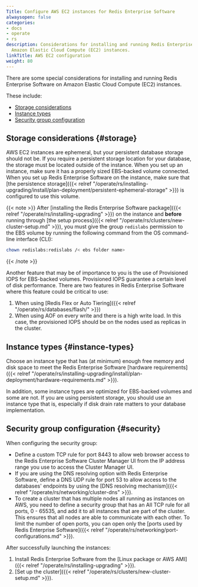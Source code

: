 ```yaml
---
Title: Configure AWS EC2 instances for Redis Enterprise Software
alwaysopen: false
categories:
- docs
- operate
- rs
description: Considerations for installing and running Redis Enterprise Software on
  Amazon Elastic Cloud Compute (EC2) instances.
linkTitle: AWS EC2 configuration
weight: 80
---
```

There are some special considerations for installing
and running Redis Enterprise Software on Amazon Elastic Cloud Compute (EC2) instances. 

These include:

- [Storage considerations](#storage)
- [Instance types](#instance-types)
- [Security group configuration](#security)

## Storage considerations {#storage}

AWS EC2 instances are ephemeral, but your persistent database storage should
not be. If you require a persistent storage location for your database,
the storage must be located outside of the instance. When you
set up an instance, make sure it has a properly sized EBS-backed volume
connected. When you set up Redis Enterprise Software on the instance, make sure that [the
persistence storage]({{< relref "/operate/rs/installing-upgrading/install/plan-deployment/persistent-ephemeral-storage" >}}) is configured to use this volume.

{{< note >}}
After [installing the Redis Enterprise Software package]({{< relref "/operate/rs/installing-upgrading" >}}) on the instance
and **before** running through [the setup process]({{< relref "/operate/rs/clusters/new-cluster-setup.md" >}}),
you must give the group `redislabs` permission to the EBS volume by
running the following command from the OS command-line interface (CLI):
```sh
chown redislabs:redislabs /< ebs folder name>
```
{{< /note >}}

Another feature that may be of importance to you is the use of
Provisioned IOPS for EBS-backed volumes. Provisioned IOPS guarantee a
certain level of disk performance. There are two features in Redis Enterprise Software where
this feature could be critical to use:

1. When using [Redis Flex or Auto Tiering]({{< relref "/operate/rs/databases/flash/" >}})
1. When using AOF on every write and there is a high write load. In
    this case, the provisioned IOPS should be on the nodes used as
    replicas in the cluster.

## Instance types {#instance-types}

Choose an instance type that has (at minimum) enough free memory and
disk space to meet the Redis Enterprise Software [hardware
requirements]({{< relref "/operate/rs/installing-upgrading/install/plan-deployment/hardware-requirements.md" >}}).

In addition, some instance types are optimized for EBS-backed volumes
and some are not. If you are using persistent storage, you should use an
instance type that is, especially if disk drain rate matters to your database
implementation.

## Security group configuration {#security}

When configuring the security group:

- Define a custom TCP rule for port 8443 to allow web browser access
    to the Redis Enterprise Software Cluster Manager UI from the IP address range you use to
    access the Cluster Manager UI.
- If you are using the DNS resolving option with Redis Enterprise Software, define a DNS UDP
    rule for port 53 to allow access to the databases' endpoints by
    using the [DNS resolving mechanism]({{< relref "/operate/rs/networking/cluster-dns" >}}).
- To create a cluster that has multiple nodes all running as instances on AWS,
    you need to define a security group that has an All TCP rule for all ports, 0 - 65535,
    and add it to all instances that are part of the cluster.
    This ensures that all nodes are able to communicate with each other.
    To limit the number of open ports, you can open only the [ports used by Redis Enterprise Software]({{< relref "/operate/rs/networking/port-configurations.md" >}}).

After successfully launching the instances:

1. Install Redis Enterprise Software from the [Linux package or AWS AMI]({{< relref "/operate/rs/installing-upgrading" >}}).
2. [Set up the cluster]({{< relref "/operate/rs/clusters/new-cluster-setup.md" >}}).
